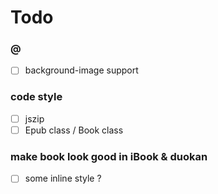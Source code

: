 # Todo

### @

- [ ] background-image support

### code style

- [ ] jszip
- [ ] Epub class / Book class

### make book look good in iBook & duokan

- [ ] some inline style ?
